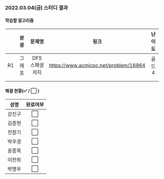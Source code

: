 ### 2022.03.04(금) 스터디 결과

#### 학습할 알고리즘

|      |  분류  |     문제명     |                 링크                  | 난이도 |
| :--: | :----: | :------------: | :-----------------------------------: | :----: |
|  R1  | 그래프 | DFS 스페셜저지 | https://www.acmicpc.net/problem/16964 | 골드4  |
|      |        |                |                                       |        |
|      |        |                |                                       |        |

#### 해결 현황(:white_check_mark: / :white_large_square:  )

|  성명  |       완료여부       |
| :----: | :------------------: |
| 강진구 | :white_large_square: |
| 김종현 | :white_large_square: |
| 전창기 | :white_large_square: |
| 박우경 | :white_large_square: |
| 윤종목 | :white_large_square: |
| 이찬희 | :white_large_square: |
| 박명우 | :white_large_square: |
